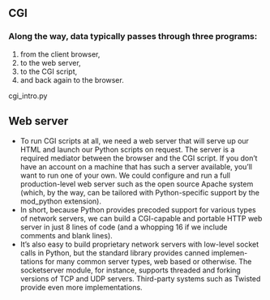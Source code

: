 ## CGI
### Along the way, data typically passes through three programs: 
1. from the client browser, 
2. to the web server, 
3. to the CGI script, 
4. and back again to the browser.

cgi_intro.py

## Web server

* To run CGI scripts at all, we need a web server that will serve up our HTML and launch our Python scripts on request. The server is a required mediator between the browser and the CGI script. If you don’t have an account on a machine that has such a server available, you’ll want to run one of your own. We could configure and run a full production-level web server such as the open source Apache system (which, by the way, can be tailored with Python-specific support by the mod_python extension). 
* In short, because Python provides precoded support for various types of network servers, we can build a CGI-capable and portable HTTP web server in just 8 lines of code (and a whopping 16 if we include comments and blank lines).
* It’s also easy to build proprietary network servers with low-level socket calls in Python, but the standard library provides canned implemen- tations for many common server types, web based or otherwise. The socketserver module, for instance, supports threaded and forking versions of TCP and UDP servers. Third-party systems such as Twisted provide even more implementations.